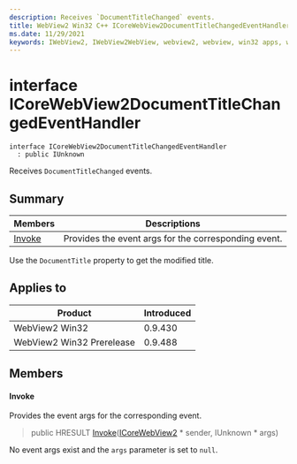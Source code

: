 ```yaml
---
description: Receives `DocumentTitleChanged` events.
title: WebView2 Win32 C++ ICoreWebView2DocumentTitleChangedEventHandler
ms.date: 11/29/2021
keywords: IWebView2, IWebView2WebView, webview2, webview, win32 apps, win32, edge, ICoreWebView2, ICoreWebView2Controller, browser control, edge html, ICoreWebView2DocumentTitleChangedEventHandler
---
```


# interface ICoreWebView2DocumentTitleChangedEventHandler

```
interface ICoreWebView2DocumentTitleChangedEventHandler
  : public IUnknown
```

Receives `DocumentTitleChanged` events.

## Summary

 Members                        | Descriptions
--------------------------------|---------------------------------------------
[Invoke](#invoke) | Provides the event args for the corresponding event.

Use the `DocumentTitle` property to get the modified title.

## Applies to

Product                         | Introduced
--------------------------------|---------------------------------------------
WebView2 Win32            |    0.9.430
WebView2 Win32 Prerelease |    0.9.488

## Members

#### Invoke

Provides the event args for the corresponding event.

> public HRESULT [Invoke](#invoke)([ICoreWebView2](icorewebview2.md) * sender, IUnknown * args)

No event args exist and the `args` parameter is set to `null`.

